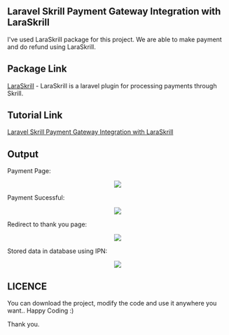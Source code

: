 ## Laravel Skrill Payment Gateway Integration with LaraSkrill
I've used LaraSkrill package for this project. We are able to make payment and do refund using LaraSkrill.

## Package Link
[LaraSkrill](https://github.com/mdobydullah/laraskrill) - LaraSkrill is a laravel plugin for processing payments through Skrill.


## Tutorial Link
[Laravel Skrill Payment Gateway Integration with LaraSkrill](https://www.mynotepaper.com/laravel-skrill-payment-gateway-integration-with-laraskrill.html)

## Output
Payment Page:
<p align="center">
  <img  src="https://user-images.githubusercontent.com/13184472/60883903-47212400-a26d-11e9-9660-769a431f5e00.png">
</p>
Payment Sucessful:
<p align="center">
  <img  src="https://user-images.githubusercontent.com/13184472/60883905-47b9ba80-a26d-11e9-94f2-ae06463dd227.png">
</p>
Redirect to thank you page:
<p align="center">
  <img  src="https://user-images.githubusercontent.com/13184472/60883904-47b9ba80-a26d-11e9-8cfd-3303c40fb947.png">
</p>
Stored data in database using IPN:
<p align="center">
  <img  src="https://user-images.githubusercontent.com/13184472/60883906-47b9ba80-a26d-11e9-8eec-5b4ca1b324c9.png">
</p>


## LICENCE

You can download the project, modify the code and use it anywhere you want.. Happy Coding :)

Thank you.
